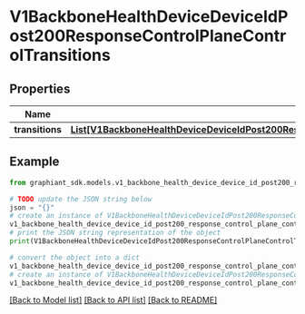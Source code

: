 # V1BackboneHealthDeviceDeviceIdPost200ResponseControlPlaneControlTransitions


## Properties

Name | Type | Description | Notes
------------ | ------------- | ------------- | -------------
**transitions** | [**List[V1BackboneHealthDeviceDeviceIdPost200ResponseControlPlaneControlTransitionsTransitionsInner]**](V1BackboneHealthDeviceDeviceIdPost200ResponseControlPlaneControlTransitionsTransitionsInner.md) |  | [optional] 

## Example

```python
from graphiant_sdk.models.v1_backbone_health_device_device_id_post200_response_control_plane_control_transitions import V1BackboneHealthDeviceDeviceIdPost200ResponseControlPlaneControlTransitions

# TODO update the JSON string below
json = "{}"
# create an instance of V1BackboneHealthDeviceDeviceIdPost200ResponseControlPlaneControlTransitions from a JSON string
v1_backbone_health_device_device_id_post200_response_control_plane_control_transitions_instance = V1BackboneHealthDeviceDeviceIdPost200ResponseControlPlaneControlTransitions.from_json(json)
# print the JSON string representation of the object
print(V1BackboneHealthDeviceDeviceIdPost200ResponseControlPlaneControlTransitions.to_json())

# convert the object into a dict
v1_backbone_health_device_device_id_post200_response_control_plane_control_transitions_dict = v1_backbone_health_device_device_id_post200_response_control_plane_control_transitions_instance.to_dict()
# create an instance of V1BackboneHealthDeviceDeviceIdPost200ResponseControlPlaneControlTransitions from a dict
v1_backbone_health_device_device_id_post200_response_control_plane_control_transitions_from_dict = V1BackboneHealthDeviceDeviceIdPost200ResponseControlPlaneControlTransitions.from_dict(v1_backbone_health_device_device_id_post200_response_control_plane_control_transitions_dict)
```
[[Back to Model list]](../README.md#documentation-for-models) [[Back to API list]](../README.md#documentation-for-api-endpoints) [[Back to README]](../README.md)


